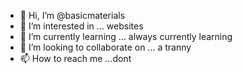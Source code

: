 - 👋 Hi, I’m @basicmaterials
- 👀 I’m interested in ... websites
- 🌱 I’m currently learning ... always currently learning
- 💞️ I’m looking to collaborate on ... a tranny
- 📫 How to reach me ...dont

<!---
basicmaterials/basicmaterials is a ✨ special ✨ repository because its `README.md` (this file) appears on your GitHub profile.
You can click the Preview link to take a look at your changes.
--->
